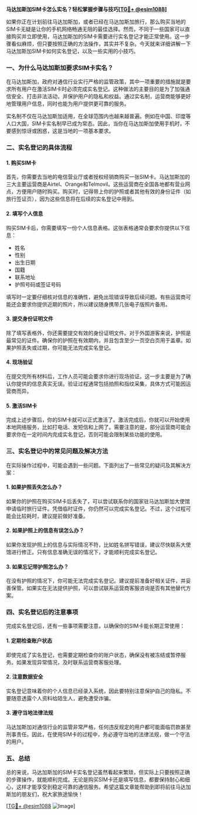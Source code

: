 **马达加斯加SIM卡怎么实名？轻松掌握步骤与技巧[[TG💪+ @esim1088](https://t.me/s/esim1088)]**

如果你正在计划前往马达加斯加，或者已经在马达加斯加旅行，那么购买当地的SIM卡无疑是让你的手机网络畅通无阻的最佳选择。然而，不同于一些国家可以直接购买并立即使用，马达加斯加的SIM卡需要进行实名登记才能正常使用。这一步骤看似麻烦，但只要按照正确的方法操作，其实并不复杂。今天就来详细讲解一下马达加斯加SIM卡如何实名登记，以及一些实用的小技巧。

### 一、为什么马达加斯加要求SIM卡实名？

在马达加斯加，政府对通信行业实行严格的监管政策，其中一项重要的措施就是要求所有用户在激活SIM卡时必须完成实名登记。这种做法的主要目的是为了加强通信安全、打击非法活动，并保护用户的隐私和权益。通过实名制，运营商能够更好地管理用户信息，同时也能为用户提供更可靠的服务。

实名制不仅在马达加斯加适用，在全球范围内也越来越普遍。例如在中国、印度等人口大国，SIM卡实名制早已成为常态。因此，当你在马达加斯加使用手机时，不要感到惊讶或困惑，这是当地的一项基本要求。

### 二、实名登记的具体流程

#### 1. 购买SIM卡
首先，你需要去当地的电信营业厅或者授权经销商购买一张SIM卡。马达加斯加的三大主要运营商是Airtel、Orange和Telmovil。这些运营商在全国各地都有营业网点，方便用户随时购买。购买时，记得带上你的护照或者其他有效的身份证件（如旅行签证页），因为这些信息将在后续的实名登记中用到。

#### 2. 填写个人信息
购买SIM卡后，你需要填写一份个人信息表格。这张表格通常会要求你提供以下信息：
- 姓名
- 性别
- 出生日期
- 国籍
- 联系地址
- 护照号码或签证号码

填写时一定要仔细核对信息的准确性，避免出现错误导致后续问题。有些运营商可能还会要求你提供近期的照片，所以建议随身携带几张电子版照片备用。

#### 3. 提交身份证明文件
除了填写表格外，你还需要提交有效的身份证明文件。对于外国游客来说，护照是最常见的证件。确保你的护照在有效期内，并且包含至少一页空白页用于盖章。如果护照丢失或过期，你可能无法完成实名登记。

#### 4. 现场验证
在提交完所有材料后，工作人员可能会要求你进行现场验证。这一步主要是为了确认你提供的信息真实无误。验证过程通常包括拍照和指纹采集，具体方式可能因运营商而异。

#### 5. 激活SIM卡
完成上述步骤后，你的SIM卡就可以正式激活了。激活完成后，你就可以开始使用本地网络服务，比如打电话、发短信和上网了。需要注意的是，部分运营商可能会要求你在一定时间内完成实名登记，否则可能会限制某些功能的使用。

### 三、实名登记中的常见问题及解决方法

在实际操作过程中，可能会遇到一些问题。下面列出了一些常见的疑问及其解决方案：

#### 1. 如果护照丢失怎么办？
如果你的护照在购买SIM卡后丢失了，可以尝试联系你的国家驻马达加斯加大使馆申请临时旅行证件。凭借临时证件，你仍然可以完成实名登记。不过，这个过程可能会比较耗时，建议提前做好准备。

#### 2. 如果护照上的信息有误怎么办？
如果你发现护照上的信息与实际情况不符，比如姓名拼写错误，建议尽快联系大使馆进行修正。只有信息准确无误的情况下，才能顺利完成实名登记。

#### 3. 如果忘记带护照怎么办？
在没有护照的情况下，你可能无法完成实名登记。建议提前准备好相关证件，并妥善保管。如果实在无法提供护照，可以尝试联系运营商客服咨询是否有其他替代方案。

### 四、实名登记后的注意事项

完成实名登记后，还有一些事项需要注意，以确保你的SIM卡能长期正常使用：

#### 1. 定期检查账户状态
即使完成了实名登记，也需要定期检查你的账户状态，确保没有被冻结或暂停服务。如果发现异常情况，及时联系运营商客服处理。

#### 2. 注意数据安全
实名登记意味着你的个人信息已经录入系统，因此要特别注意保护自己的隐私。不要随意透露个人资料给陌生人，避免遭受诈骗。

#### 3. 遵守当地法律法规
马达加斯加对通信行业的监管非常严格，任何违反规定的用户都可能面临罚款甚至刑事责任。因此，在使用SIM卡的过程中，务必遵守当地的法律法规，做一个守法的用户。

### 五、总结

总的来说，马达加斯加的SIM卡实名登记虽然看起来繁琐，但实际上只要按照正确的步骤操作，就能顺利完成。无论是购买SIM卡还是填写信息，都要保持耐心和细心，这样才能享受到稳定可靠的通信服务。希望这篇文章能帮助到即将前往马达加斯加的朋友们，祝大家旅途愉快！

[[TG💪+ @esim1088](https://t.me/s/esim1088) ![Image](https://i.postimg.cc/4NQfJmqS/Snipaste-2025-05-13-00-14-12.png)]